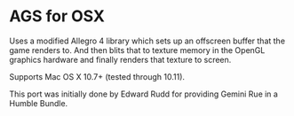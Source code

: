 # AGS for OSX

Uses a modified Allegro 4 library which sets up an offscreen buffer that the game renders to. And then blits that to texture memory in the OpenGL graphics hardware and finally renders that texture to screen.

Supports Mac OS X 10.7+ (tested through 10.11).  

This port was initially done by Edward Rudd for providing Gemini Rue in a Humble Bundle.
